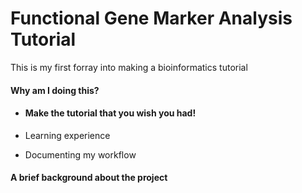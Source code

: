 # Functional Gene Marker Analysis Tutorial
This is my first forray into making a bioinformatics tutorial

#### Why am I doing this?
* #### Make the tutorial that you wish you had!


* Learning experience
* Documenting my workflow





#### A brief background about the project












